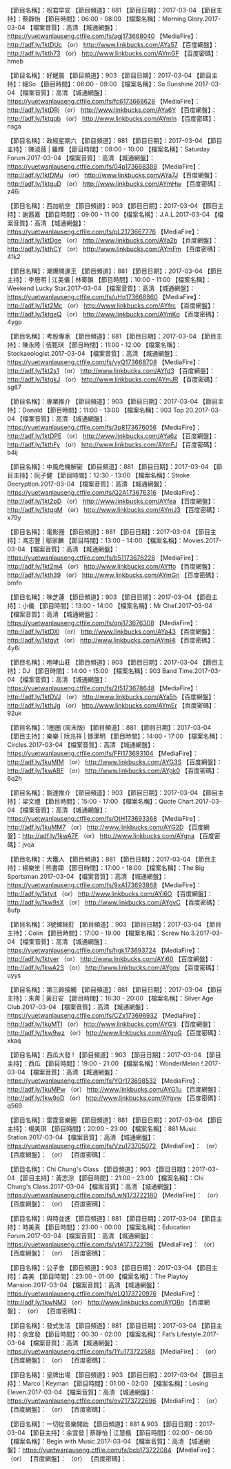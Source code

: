 【節目名稱】：祝君早安
【節目頻道】：881
【節目日期】：2017-03-04
【節目主持】：蔡靜怡
【節目時間】：06:00 - 08:00
【檔案名稱】：Morning Glory.2017-03-04
【檔案音質】：高清
【城通網盤】：https://yuetwanlauseng.ctfile.com/fs/agj173668040
【MediaFire】：http://adf.ly/1ktDUc （or） http://www.linkbucks.com/AYa57
【百度網盤】：http://adf.ly/1kth73 （or） http://www.linkbucks.com/AYmGF
【百度密碼】：hmeb

【節目名稱】：好醒晨
【節目頻道】：903
【節目日期】：2017-03-04
【節目主持】：細So
【節目時間】：06:00 - 09:00
【檔案名稱】：So Sunshine.2017-03-04
【檔案音質】：高清
【城通網盤】：https://yuetwanlauseng.ctfile.com/fs/fc6173668628
【MediaFire】：http://adf.ly/1ktDRj （or） http://www.linkbucks.com/AYa6Y
【百度網盤】：http://adf.ly/1ktgqb （or） http://www.linkbucks.com/AYmIn
【百度密碼】：nsga

【節目名稱】：政經星期六
【節目頻道】：881
【節目日期】：2017-03-04
【節目主持】：陳淑薇 | 羅輝
【節目時間】：08:00 - 10:00
【檔案名稱】：Saturday Forum.2017-03-04
【檔案音質】：高清
【城通網盤】：https://yuetwanlauseng.ctfile.com/fs/04p173668388
【MediaFire】：http://adf.ly/1ktDMu （or） http://www.linkbucks.com/AYa7J
【百度網盤】：http://adf.ly/1ktguD （or） http://www.linkbucks.com/AYmHw
【百度密碼】：z46i

【節目名稱】：西加航空
【節目頻道】：903
【節目日期】：2017-03-04
【節目主持】：謝茜嘉
【節目時間】：09:00 - 11:00
【檔案名稱】：J.A.L.2017-03-04
【檔案音質】：高清
【城通網盤】：https://yuetwanlauseng.ctfile.com/fs/pL2173667776
【MediaFire】：http://adf.ly/1ktDge （or） http://www.linkbucks.com/AYa2b
【百度網盤】：http://adf.ly/1kthCY （or） http://www.linkbucks.com/AYmFm
【百度密碼】：4fk2

【節目名稱】：潮爆開運王
【節目頻道】：881
【節目日期】：2017-03-04
【節目主持】：李居明 | 江美儀 | 林寄韻
【節目時間】：10:00 - 11:00
【檔案名稱】：Weekend Lucky Star.2017-03-04
【檔案音質】：高清
【城通網盤】：https://yuetwanlauseng.ctfile.com/fs/uHq173668860
【MediaFire】：http://adf.ly/1kt2Mc （or） http://www.linkbucks.com/AYfrc
【百度網盤】：http://adf.ly/1ktgeQ （or） http://www.linkbucks.com/AYmKq
【百度密碼】：4ygp

【節目名稱】：考股專家
【節目頻道】：881
【節目日期】：2017-03-04
【節目主持】：陳永陸 | 伍甄琪
【節目時間】：11:00 - 12:00
【檔案名稱】：Stockaeologist.2017-03-04
【檔案音質】：高清
【城通網盤】：https://yuetwanlauseng.ctfile.com/fs/vyQ173668708
【MediaFire】：http://adf.ly/1kt2s1 （or） http://www.linkbucks.com/AYfd3
【百度網盤】：http://adf.ly/1ktgkJ （or） http://www.linkbucks.com/AYmJR
【百度密碼】：sg67

【節目名稱】：專業推介
【節目頻道】：903
【節目日期】：2017-03-04
【節目主持】：Donald
【節目時間】：11:00 - 13:00
【檔案名稱】：903 Top 20.2017-03-04
【檔案音質】：高清
【城通網盤】：https://yuetwanlauseng.ctfile.com/fs/3p8173676056
【MediaFire】：http://adf.ly/1ktDPE （or） http://www.linkbucks.com/AYa6z
【百度網盤】：http://adf.ly/1kthFy （or） http://www.linkbucks.com/AYmFJ
【百度密碼】：b4ij

【節目名稱】：中風危機解密
【節目頻道】：881
【節目日期】：2017-03-04
【節目主持】：阮子健
【節目時間】：12:30 - 13:00
【檔案名稱】：Stroke Decryption.2017-03-04
【檔案音質】：高清
【城通網盤】：https://yuetwanlauseng.ctfile.com/fs/Q2A173676316
【MediaFire】：http://adf.ly/1kt2pD （or） http://www.linkbucks.com/AYfea
【百度網盤】：http://adf.ly/1ktggM （or） http://www.linkbucks.com/AYmJ3
【百度密碼】：x79y

【節目名稱】：電影圈
【節目頻道】：881
【節目日期】：2017-03-04
【節目主持】：馮志豐 | 鄔家麟
【節目時間】：13:00 - 14:00
【檔案名稱】：Movies.2017-03-04
【檔案音質】：高清
【城通網盤】：https://yuetwanlauseng.ctfile.com/fs/b51173676228
【MediaFire】：http://adf.ly/1kt2m4 （or） http://www.linkbucks.com/AYffo
【百度網盤】：http://adf.ly/1kth39 （or） http://www.linkbucks.com/AYmGn
【百度密碼】：bmfn

【節目名稱】：咪芝蓮
【節目頻道】：903
【節目日期】：2017-03-04
【節目主持】：小儀
【節目時間】：13:00 - 14:00
【檔案名稱】：Mr Chef.2017-03-04
【檔案音質】：高清
【城通網盤】：https://yuetwanlauseng.ctfile.com/fs/qnj173676308
【MediaFire】：http://adf.ly/1ktDXl （or） http://www.linkbucks.com/AYa43
【百度網盤】：http://adf.ly/1ktgyt （or） http://www.linkbucks.com/AYmHI
【百度密碼】：4y6i

【節目名稱】：咆哮山莊
【節目頻道】：903
【節目日期】：2017-03-04
【節目主持】：DJ
【節目時間】：14:00 - 15:00
【檔案名稱】：903 Band Time.2017-03-04
【檔案音質】：高清
【城通網盤】：https://yuetwanlauseng.ctfile.com/fs/2I5173678648
【MediaFire】：http://adf.ly/1ktDVJ （or） http://www.linkbucks.com/AYa5h
【百度網盤】：http://adf.ly/1kthJg （or） http://www.linkbucks.com/AYmEr
【百度密碼】：92uk

【節目名稱】：1圈圈 (周末版)
【節目頻道】：881
【節目日期】：2017-03-04
【節目主持】：樂樂 | 阮兆祥 | 鄧潔明
【節目時間】：14:00 - 17:00
【檔案名稱】：Circles.2017-03-04
【檔案音質】：高清
【城通網盤】：https://yuetwanlauseng.ctfile.com/fs/FFl173693104
【MediaFire】：http://adf.ly/1kuMIM （or） http://www.linkbucks.com/AYG3S
【百度網盤】：http://adf.ly/1kwABF （or） http://www.linkbucks.com/AYgk0
【百度密碼】：6q2h

【節目名稱】：豁達推介
【節目頻道】：903
【節目日期】：2017-03-04
【節目主持】：梁文禮
【節目時間】：15:00 - 17:00
【檔案名稱】：Quote Chart.2017-03-04
【檔案音質】：高清
【城通網盤】：https://yuetwanlauseng.ctfile.com/fs/OtH173693368
【MediaFire】：http://adf.ly/1kuMM7 （or） http://www.linkbucks.com/AYG2D
【百度網盤】：http://adf.ly/1kwA7F （or） http://www.linkbucks.com/AYgna
【百度密碼】：jvqa

【節目名稱】：大鐵人
【節目頻道】：881
【節目日期】：2017-03-04
【節目主持】：楊樂笙 | 熊書頤
【節目時間】：17:00 - 18:00
【檔案名稱】：The Big Sportsman.2017-03-04
【檔案音質】：高清
【城通網盤】：https://yuetwanlauseng.ctfile.com/fs/9xA173693868
【MediaFire】：http://adf.ly/1ktyit （or） http://www.linkbucks.com/AYi6O
【百度網盤】：http://adf.ly/1kw9sX （or） http://www.linkbucks.com/AYgvC
【百度密碼】：8ufp

【節目名稱】：3號螺絲釘
【節目頻道】：903
【節目日期】：2017-03-04
【節目主持】：Colin
【節目時間】：17:00 - 19:00
【檔案名稱】：Screw No.3.2017-03-04
【檔案音質】：高清
【城通網盤】：https://yuetwanlauseng.ctfile.com/fs/hgk173693724
【MediaFire】：http://adf.ly/1ktyer （or） http://www.linkbucks.com/AYi60
【百度網盤】：http://adf.ly/1kwA2S （or） http://www.linkbucks.com/AYgnv
【百度密碼】：uyys

【節目名稱】：第三齡接觸
【節目頻道】：881
【節目日期】：2017-03-04
【節目主持】：朱菁 | 黃日安
【節目時間】：18:30 - 20:00
【檔案名稱】：Silver Age Club.2017-03-04
【檔案音質】：高清
【城通網盤】：https://yuetwanlauseng.ctfile.com/fs/CZx173696932
【MediaFire】：http://adf.ly/1kuMTI （or） http://www.linkbucks.com/AYG1i
【百度網盤】：http://adf.ly/1kw9wz （or） http://www.linkbucks.com/AYgoG
【百度密碼】：xkaq

【節目名稱】：西瓜大發 !
【節目頻道】：903
【節目日期】：2017-03-04
【節目主持】：西瓜
【節目時間】：19:00 - 21:00
【檔案名稱】：WonderMelon !.2017-03-04
【檔案音質】：高清
【城通網盤】：https://yuetwanlauseng.ctfile.com/fs/YOr173698532
【MediaFire】：http://adf.ly/1kuMPw （or） http://www.linkbucks.com/AYG1u
【百度網盤】：http://adf.ly/1kw9oD （or） http://www.linkbucks.com/AYgvw
【百度密碼】：q569

【節目名稱】：雷霆音樂圈
【節目頻道】：881
【節目日期】：2017-03-04
【節目主持】：楊美琪
【節目時間】：20:00 - 23:00
【檔案名稱】：881 Music Station.2017-03-04
【檔案音質】：高清
【城通網盤】：https://yuetwanlauseng.ctfile.com/fs/Vzu173705072
【MediaFire】： （or） 
【百度網盤】： （or） 
【百度密碼】：

【節目名稱】：Chi Chung's Class
【節目頻道】：903
【節目日期】：2017-03-04
【節目主持】：黃志淙
【節目時間】：21:00 - 23:00
【檔案名稱】：Chi Chung's Class.2017-03-04
【檔案音質】：高清
【城通網盤】：https://yuetwanlauseng.ctfile.com/fs/LwN173722180
【MediaFire】： （or） 
【百度網盤】： （or） 
【百度密碼】：

【節目名稱】：與時並進
【節目頻道】：881
【節目日期】：2017-03-04
【節目主持】：時美真
【節目時間】：23:00 - 00:00
【檔案名稱】：Education Forum.2017-03-04
【檔案音質】：高清
【城通網盤】：https://yuetwanlauseng.ctfile.com/fs/ytA173722196
【MediaFire】： （or） 
【百度網盤】： （or） 
【百度密碼】：

【節目名稱】：公子會
【節目頻道】：903
【節目日期】：2017-03-04
【節目主持】：森美
【節目時間】：23:00 - 01:00
【檔案名稱】：The Playtoy Mansion.2017-03-04
【檔案音質】：高清
【城通網盤】：https://yuetwanlauseng.ctfile.com/fs/eLQ173720976
【MediaFire】：http://adf.ly/1kwNM3 （or） http://www.linkbucks.com/AYOBn
【百度網盤】： （or） 
【百度密碼】：

【節目名稱】：發式生活
【節目頻道】：881
【節目日期】：2017-03-04
【節目主持】：余宜發
【節目時間】：00:30 - 02:00
【檔案名稱】：Fat’s Lifestyle.2017-03-04
【檔案音質】：高清
【城通網盤】：https://yuetwanlauseng.ctfile.com/fs/1Yu173722588
【MediaFire】： （or） 
【百度網盤】： （or） 
【百度密碼】：

【節目名稱】：皇牌出場
【節目頻道】：903
【節目日期】：2017-03-04
【節目主持】：Marco | Keyman
【節目時間】：01:00 - 02:00
【檔案名稱】：Losing Eleven.2017-03-04
【檔案音質】：高清
【城通網盤】：https://yuetwanlauseng.ctfile.com/fs/ovZ173722696
【MediaFire】： （or） 
【百度網盤】： （or） 
【百度密碼】：

【節目名稱】：一切從音樂開始
【節目頻道】：881 & 903
【節目日期】：2017-03-04
【節目主持】：余宜發 | 蔡靜怡 | 江慧楓
【節目時間】：02:00 - 06:00
【檔案名稱】：Begin with Music.2017-03-04
【檔案音質】：高清
【城通網盤】：https://yuetwanlauseng.ctfile.com/fs/bcb173722084
【MediaFire】： （or） 
【百度網盤】： （or） 
【百度密碼】：
